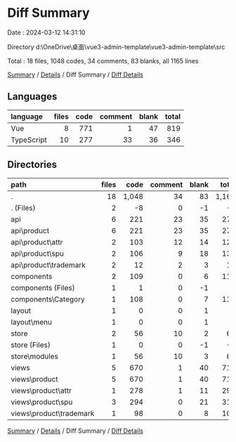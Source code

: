 # Diff Summary

Date : 2024-03-12 14:31:10

Directory d:\\OneDrive\\桌面\\vue3-admin-template\\vue3-admin-template\\src

Total : 18 files, 1048 codes, 34 comments, 83 blanks, all 1165 lines

[Summary](results.md) / [Details](details.md) / Diff Summary / [Diff Details](diff-details.md)

## Languages

| language   | files | code | comment | blank | total |
| :--------- | ----: | ---: | ------: | ----: | ----: |
| Vue        |     8 |  771 |       1 |    47 |   819 |
| TypeScript |    10 |  277 |      33 |    36 |   346 |

## Directories

| path                      | files |  code | comment | blank | total |
| :------------------------ | ----: | ----: | ------: | ----: | ----: |
| .                         |    18 | 1,048 |      34 |    83 | 1,165 |
| . (Files)                 |     2 |    -8 |       0 |    -1 |    -9 |
| api                       |     6 |   221 |      23 |    35 |   279 |
| api\\product              |     6 |   221 |      23 |    35 |   279 |
| api\\product\\attr        |     2 |   103 |      12 |    14 |   129 |
| api\\product\\spu         |     2 |   106 |       9 |    18 |   133 |
| api\\product\\trademark   |     2 |    12 |       2 |     3 |    17 |
| components                |     2 |   109 |       0 |     6 |   115 |
| components (Files)        |     1 |     1 |       0 |    -1 |     0 |
| components\\Category      |     1 |   108 |       0 |     7 |   115 |
| layout                    |     1 |     0 |       0 |     1 |     1 |
| layout\\menu              |     1 |     0 |       0 |     1 |     1 |
| store                     |     2 |    56 |      10 |     2 |    68 |
| store (Files)             |     1 |     0 |       0 |    -1 |    -1 |
| store\\modules            |     1 |    56 |      10 |     3 |    69 |
| views                     |     5 |   670 |       1 |    40 |   711 |
| views\\product            |     5 |   670 |       1 |    40 |   711 |
| views\\product\\attr      |     1 |   278 |       1 |    11 |   290 |
| views\\product\\spu       |     3 |   294 |       0 |    21 |   315 |
| views\\product\\trademark |     1 |    98 |       0 |     8 |   106 |

[Summary](results.md) / [Details](details.md) / Diff Summary / [Diff Details](diff-details.md)
